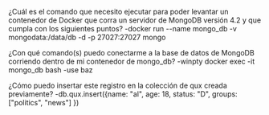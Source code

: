 ¿Cuál es el comando que necesito ejecutar para poder levantar un contenedor de Docker que corra un servidor de MongoDB versión 4.2 y que cumpla con los siguientes puntos?
    -docker run --name mongo_db -v mongodata:/data/db -d -p 27027:27027 mongo

¿Con qué comando(s) puedo conectarme a la base de datos de MongoDB corriendo dentro de mi contenedor de mongo_db?
    -winpty docker exec -it mongo_db bash
    -use baz

¿Cómo puedo insertar este registro en la colección de qux creada previamente?
    -db.qux.insert({name: "al", age: 18, status: "D", groups: ["politics", "news"] })